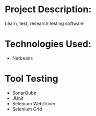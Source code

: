 # Project Description:
Learn, test, research testing software
# Technologies Used:
- Netbeans
# Tool Testing
- SonarQube
- JUnit
- Selenium WebDriver
- Selenium Grid
